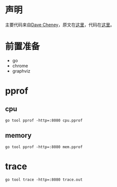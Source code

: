 
# 声明
主要代码来自[Dave Cheney](https://dave.cheney.net)，原文在[这里](https://dave.cheney.net/high-performance-go-workshop/gophercon-2019.html)，代码在[这里](https://github.com/davecheney/high-performance-go-workshop/tree/master/examples/words)。    

# 前置准备
- go
- chrome
- graphviz

# pprof
## cpu
```shell
go tool pprof -http=:8080 cpu.pprof
```

## memory
```shell
go tool pprof -http=:8080 mem.pprof
```

# trace
```shell
go tool trace -http=:8080 trace.out
```
